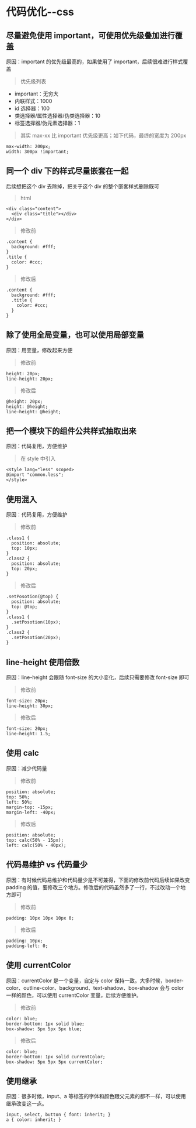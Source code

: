 # 代码优化--css

## 尽量避免使用 important，可使用优先级叠加进行覆盖

原因：important 的优先级最高的，如果使用了 important，后续很难进行样式覆盖

> 优先级列表

- important：无穷大
- 内联样式：1000
- id 选择器：100
- 类选择器/属性选择器/伪类选择器：10
- 标签选择器/伪元素选择器：1

> 其实 max-xx 比 important 优先级更高；如下代码，最终的宽度为 200px

```
max-width: 200px;
width: 300px !important;
```

## 同一个 div 下的样式尽量嵌套在一起

后续想把这个 div 去除掉，把关于这个 div 的整个嵌套样式删除既可

> html

```
<div class="content">
  <div class="title"></div>
</div>
```

> 修改前

```
.content {
  background: #fff;
}
.title {
  color: #ccc;
}
```

> 修改后

```
.content {
  background: #fff;
  .title {
    color: #ccc;
  }
}
```

## 除了使用全局变量，也可以使用局部变量

原因：用变量，修改起来方便

> 修改前

```
height: 20px;
line-height: 20px;
```

> 修改后

```
@height: 20px;
height: @height;
line-height: @height;
```

## 把一个模块下的组件公共样式抽取出来

原因：代码复用，方便维护

> 在 style 中引入

```
<style lang="less" scoped>
@import "common.less";
</style>
```

## 使用混入

原因：代码复用，方便维护

> 修改前

```
.class1 {
  position: absolute;
  top: 10px;
}
.class2 {
  position: absolute;
  top: 20px;
}
```

> 修改后

```
.setPosotion(@top) {
  position: absolute;
  top: @top;
}
.class1 {
  .setPosotion(10px);
}
.class2 {
  .setPosotion(20px);
}
```

## line-height 使用倍数

原因：line-height 会跟随 font-size 的大小变化，后续只需要修改 font-size 即可

> 修改前

```
font-size: 20px;
line-height: 30px;
```

> 修改后

```
font-size: 20px;
line-height: 1.5;
```

## 使用 calc

原因：减少代码量

> 修改前

```
position: absolute;
top: 50%;
left: 50%;
margin-top: -15px;
margin-left: -40px;
```

> 修改后

```
position: absolute;
top: calc(50% - 15px);
left: calc(50% - 40px);
```

## 代码易维护 vs 代码量少

原因：有时候代码易维护和代码量少是不可兼得，下面的修改前代码后续如果改变 padding 的值，要修改三个地方。修改后的代码虽然多了一行，不过改动一个地方即可

> 修改前

```
padding: 10px 10px 10px 0;
```

> 修改后

```
padding: 10px;
padding-left: 0;
```

## 使用 currentColor

原因：currentColor 是一个变量，自定与 color 保持一致。大多时候，border-color、outline-color、background、text-shadow、box-shadow 会与 color 一样的颜色，可以使用 currentColor 变量，后续方便维护。

> 修改前

```
color: blue;
border-bottom: 1px solid blue;
box-shadow: 5px 5px 5px blue;
```

> 修改后

```
color: blue;
border-bottom: 1px solid currentColor;
box-shadow: 5px 5px 5px currentColor;
```

## 使用继承

原因：很多时候，input、a 等标签的字体和颜色跟父元素的都不一样，可以使用继承改变这一点。

```
input, select, button { font: inherit; }
a { color: inherit; }
```
